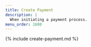 ```yaml
---
title: Create Payment
description: |
  When initiating a payment process.
menu_order: 1600
---
```


{% include create-payment.md %}
